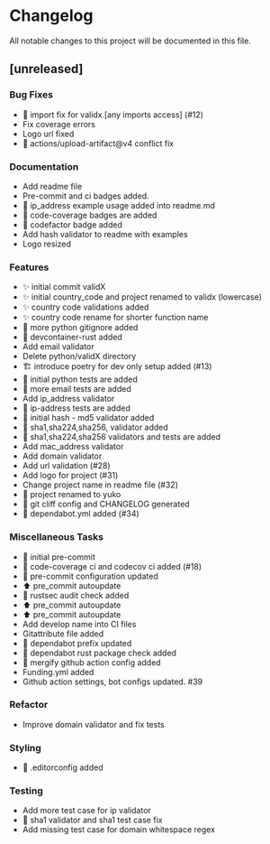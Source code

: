 # Changelog

All notable changes to this project will be documented in this file.

## [unreleased]

### Bug Fixes

- 🐞 import fix for validx.[any imports access] (#12)
- Fix coverage errors
- Logo url fixed
- 🐞 actions/upload-artifact@v4 conflict fix

### Documentation

- Add readme file
- Pre-commit and ci badges added.
- 📝 ip_address example usage added into readme.md
- 📝 code-coverage badges are added
- 📝 codefactor badge added
- Add hash validator to readme with examples
- Logo resized

### Features

- ✨ initial commit validX
- ✨ initial country_code and project renamed to validx (lowercase)
- ✨ country code validations added
- ✨ country code rename for shorter function name
- 🐍 more python gitignore added
- 🚀 devcontainer-rust added
- Add email validator
- Delete python/validX directory
- 🏗️ introduce poetry for dev only setup added (#13)
- 🧪 initial python tests are added
- 🧪 more email tests are added
- Add ip_address validator
- 🧪 ip-address tests are added
- 🚀 initial hash - md5 validator added
- 🚀 sha1,sha224,sha256, validator added
- 🚀 sha1,sha224,sha256 validators and tests are added
- Add mac_address validator
- Add domain validator
- Add url validation (#28)
- Add logo for project (#31)
- Change project name in readme file (#32)
- 🚀 project renamed to yuko
- 🚀 git cliff config and CHANGELOG generated
- 🚀 dependabot.yml added (#34)

### Miscellaneous Tasks

- 👷 initial pre-commit
- 👷 code-coverage ci and codecov ci added (#18)
- 👷 pre-commit configuration updated
- ⬆ pre_commit autoupdate
- 👷 rustsec audit check added
- ⬆ pre_commit autoupdate
- ⬆ pre_commit autoupdate
- Add develop name into CI files
- Gitattribute file added
- 👷 dependabot prefix updated
- 👷 dependabot rust package check added
- 👷 mergify github action config added
- Funding.yml added
- Github action settings, bot configs updated. #39

### Refactor

- Improve domain validator and fix tests

### Styling

- 💄 .editorconfig added

### Testing

- Add more test case for ip validator
- 🧪 sha1 validator and sha1 test case fix
- Add missing test case for domain whitespace regex

<!-- generated by git-cliff -->
